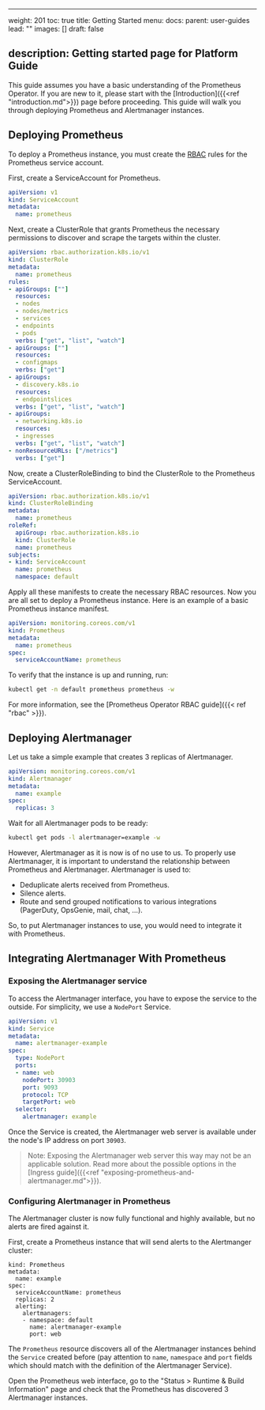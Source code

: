 ---
weight: 201
toc: true
title: Getting Started
menu:
    docs:
        parent: user-guides
lead: ""
images: []
draft: false
## description: Getting started page for Platform Guide

This guide assumes you have a basic understanding of the Prometheus Operator. If you are new to it, please start with the [Introduction]({{<ref "introduction.md">}}) page before proceeding. This guide will walk you through deploying Prometheus and Alertmanager instances.

## Deploying Prometheus

To deploy a Prometheus instance, you must create the [RBAC](https://kubernetes.io/docs/reference/access-authn-authz/authorization/) rules for the Prometheus service account.

First, create a ServiceAccount for Prometheus.

```yaml mdox-exec="cat example/rbac/prometheus/prometheus-service-account.yaml"
apiVersion: v1
kind: ServiceAccount
metadata:
  name: prometheus

```

Next, create a ClusterRole that grants Prometheus the necessary permissions to discover and scrape the targets within the cluster.

```yaml mdox-exec="cat example/rbac/prometheus/prometheus-cluster-role.yaml"
apiVersion: rbac.authorization.k8s.io/v1
kind: ClusterRole
metadata:
  name: prometheus
rules:
- apiGroups: [""]
  resources:
  - nodes
  - nodes/metrics
  - services
  - endpoints
  - pods
  verbs: ["get", "list", "watch"]
- apiGroups: [""]
  resources:
  - configmaps
  verbs: ["get"]
- apiGroups:
  - discovery.k8s.io
  resources:
  - endpointslices
  verbs: ["get", "list", "watch"]
- apiGroups:
  - networking.k8s.io
  resources:
  - ingresses
  verbs: ["get", "list", "watch"]
- nonResourceURLs: ["/metrics"]
  verbs: ["get"]

```

Now, create a ClusterRoleBinding to bind the ClusterRole to the Prometheus ServiceAccount.

```yaml mdox-exec="cat example/rbac/prometheus/prometheus-cluster-role-binding.yaml"
apiVersion: rbac.authorization.k8s.io/v1
kind: ClusterRoleBinding
metadata:
  name: prometheus
roleRef:
  apiGroup: rbac.authorization.k8s.io
  kind: ClusterRole
  name: prometheus
subjects:
- kind: ServiceAccount
  name: prometheus
  namespace: default

```

Apply all these manifests to create the necessary RBAC resources. Now you are all set to deploy a Prometheus instance. Here is an example of a basic Prometheus instance manifest.

```yaml mdox-exec="cat example/user-guides/getting-started/prometheus.yaml"
apiVersion: monitoring.coreos.com/v1
kind: Prometheus
metadata:
  name: prometheus
spec:
  serviceAccountName: prometheus

```

To verify that the instance is up and running, run:

```bash
kubectl get -n default prometheus prometheus -w

```

For more information, see the [Prometheus Operator RBAC guide]({{< ref "rbac" >}}).

## Deploying Alertmanager

Let us take a simple example that creates 3 replicas of Alertmanager.

```yaml mdox-exec="cat example/user-guides/alerting/alertmanager-example.yaml"
apiVersion: monitoring.coreos.com/v1
kind: Alertmanager
metadata:
  name: example
spec:
  replicas: 3

```

Wait for all Alertmanager pods to be ready:

```bash
kubectl get pods -l alertmanager=example -w

```

However, Alertmanager as it is now is of no use to us. To properly use Alertmanager, it is important to understand the relationship between Prometheus and Alertmanager. Alertmanager is used to:

* Deduplicate alerts received from Prometheus.
* Silence alerts.
* Route and send grouped notifications to various integrations (PagerDuty, OpsGenie, mail, chat, …).

So, to put Alertmanager instances to use, you would need to integrate it with Prometheus.

## Integrating Alertmanager With Prometheus

### Exposing the Alertmanager service

To access the Alertmanager interface, you have to expose the service to the outside. For
simplicity, we use a `NodePort` Service.

```yaml mdox-exec="cat example/user-guides/alerting/alertmanager-example-service.yaml"
apiVersion: v1
kind: Service
metadata:
  name: alertmanager-example
spec:
  type: NodePort
  ports:
  - name: web
    nodePort: 30903
    port: 9093
    protocol: TCP
    targetPort: web
  selector:
    alertmanager: example

```

Once the Service is created, the Alertmanager web server is available under the
node's IP address on port `30903`.

> Note: Exposing the Alertmanager web server this way may not be an applicable solution. Read more about the possible options in the [Ingress guide]({{<ref "exposing-prometheus-and-alertmanager.md">}}).

### Configuring Alertmanager in Prometheus

The Alertmanager cluster is now fully functional and highly available, but no
alerts are fired against it.

First, create a Prometheus instance that will send alerts to the Alertmanger cluster:



```piVersion: monitoring.coreos.com/v1
kind: Prometheus
metadata:
  name: example
spec:
  serviceAccountName: prometheus
  replicas: 2
  alerting:
    alertmanagers:
    - namespace: default
      name: alertmanager-example
      port: web

```

The `Prometheus` resource discovers all of the Alertmanager instances behind
the `Service` created before (pay attention to `name`, `namespace` and `port`
fields which should match with the definition of the Alertmanager Service).

Open the Prometheus web interface, go to the "Status > Runtime & Build
Information" page and check that the Prometheus has discovered 3 Alertmanager
instances.
